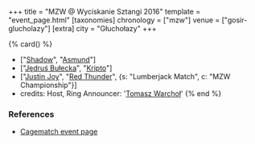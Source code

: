 +++
title = "MZW @ Wyciskanie Sztangi 2016"
template = "event_page.html"
[taxonomies]
chronology = ["mzw"]
venue = ["gosir-glucholazy"]
[extra]
city = "Głuchołazy"
+++

{% card() %}
- ["[Shadow](@/w/shadow.md)", "[Asmund](@/w/asmund.md)"]
- ["[Jędruś Bułecka](@/w/jedrus-bulecka.md)", "[Kripto](@/w/kripto.md)"]
- ["[Justin Joy](@/w/justin-joy.md)", "[Red Thunder](@/w/red-thunder.md)", {s: "Lumberjack
      Match", c: "MZW Championship"}]
- credits:
    Host, Ring Announcer: '[Tomasz Warchoł](@/w/tomasz-warchol.md)'
{% end %}

### References
* [Cagematch event page](https://www.cagematch.net/?id=1&nr=153086)
